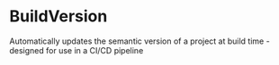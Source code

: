 # BuildVersion
Automatically updates the semantic version of a project at build time - designed for use in a CI/CD pipeline
